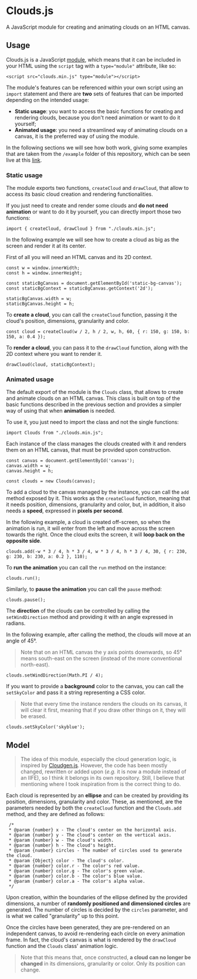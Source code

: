 # Clouds.js

A JavaScript module for creating and animating clouds on an HTML canvas.


## Usage

Clouds.js is a JavaScript [module](https://developer.mozilla.org/en-US/docs/Web/JavaScript/Guide/Modules), which means that it can be included in your HTML using the `script` tag with a `type="module"` attribute, like so:

```
<script src="clouds.min.js" type="module"></script>
```

The module's features can be referenced within your own script using an `import` statement and there are **two** sets of features that can be imported depending on the intended usage:
- **Static usage**: you want to access the basic functions for creating and rendering clouds, because you don't need animation or want to do it yourself;
- **Animated usage**: you need a streamlined way of animating clouds on a canvas, it is the preferred way of using the module.

In the following sections we will see how both work, giving some examples that are taken from the `/example` folder of this repository, which can be seen live at this [link](https://www.naccio.net/clouds).

### Static usage

The module exports two functions, `createCloud` and `drawCloud`, that allow to access its basic cloud creation and rendering functionalities.

If you just need to create and render some clouds and **do not need animation** or want to do it by yourself, you can directly import those two functions:

```
import { createCloud, drawCloud } from "./clouds.min.js";
```

In the following example we will see how to create a cloud as big as the screen and render it at its center.

First of all you will need an HTML canvas and its 2D context.

```
const w = window.innerWidth;
const h = window.innerHeight;

const staticBgCanvas = document.getElementById('static-bg-canvas');
const staticBgContext = staticBgCanvas.getContext('2d');

staticBgCanvas.width = w;
staticBgCanvas.height = h;
```

To **create a cloud**, you can call the `createCloud` function, passing it the cloud's position, dimensions, granularity and color.

```
const cloud = createCloud(w / 2, h / 2, w, h, 60, { r: 150, g: 150, b: 150, a: 0.4 });
```

To **render a cloud**, you can pass it to the `drawCloud` function, along with the 2D context where you want to render it.

```
drawCloud(cloud, staticBgContext);
```

### Animated usage

The default export of the module is the `Clouds` class, that allows to create and animate clouds on an HTML canvas.
This class is built on top of the basic functions described in the previous section and provides a simpler way of using that when **animation** is needed.

To use it, you just need to import the class and not the single functions:

```
import Clouds from "./clouds.min.js";
```

Each instance of the class manages the clouds created with it and renders them on an HTML canvas, that must be provided upon construction.

```
const canvas = document.getElementById('canvas');
canvas.width = w;
canvas.height = h;

const clouds = new Clouds(canvas);
```

To add a cloud to the canvas managed by the instance, you can call the `add` method exposed by it. This works as the `createCloud` function, meaning that it needs position, dimensions, granularity and color, but, in addition, it also needs a **speed**, expressed in **pixels per second**.

In the following example, a cloud is created off-screen, so when the animation is run, it will enter from the left and move across the screen towards the right. Once the cloud exits the screen, it will **loop back on the opposite side**.

```
clouds.add(-w * 3 / 4, h * 3 / 4, w * 3 / 4, h * 3 / 4, 30, { r: 230, g: 230, b: 230, a: 0.2 }, 110);
```

To **run the animation** you can call the `run` method on the instance:

```
clouds.run();
```

Similarly, to **pause the animation** you can call the `pause` method:

```
clouds.pause();
```

The **direction** of the clouds can be controlled by calling the `setWindDirection` method and providing it with an angle expressed in radians.

In the following example, after calling the method, the clouds will move at an angle of 45°.

> Note that on an HTML canvas the y axis points downwards, so 45° means south-east on the screen (instead of the more conventional north-east).

```
clouds.setWindDirection(Math.PI / 4);
```

If you want to provide a **background** color to the canvas, you can call the `setSkyColor` and pass it a string representing a CSS color.

> Note that every time the instance renders the clouds on its canvas, it will clear it first, meaning that if you draw other things on it, they will be erased.

```
clouds.setSkyColor('skyblue');
```


## Model

> The idea of this module, especially the cloud generation logic, is inspired by [Cloudgen.js](https://github.com/Ninjakannon/Cloudgen.js). However, the code has been mostly changed, rewritten or added upon (*e.g.* it is now a module instead of an IIFE), so I think it belongs in its own repository. Still, I believe that mentioning where I took inspiration from is the correct thing to do.

Each cloud is represented by an **ellipse** and can be created by providing its position, dimensions, granularity and color. These, as mentioned, are the parameters needed by both the `createCloud` function and the `Clouds.add` method, and they are defined as follows:

```
 /*
 * @param {number} x - The cloud's center on the horizontal axis.
 * @param {number} y - The cloud's center on the vertical axis.
 * @param {number} w - The cloud's width.
 * @param {number} h - The cloud's height.
 * @param {number} circles - The number of circles used to generate the cloud.
 * @param {Object} color - The cloud's color.
 * @param {number} color.r - The color's red value.
 * @param {number} color.g - The color's green value.
 * @param {number} color.b - The color's blue value.
 * @param {number} color.a - The color's alpha value.
 */
 ```

Upon creation, within the boundaries of the ellipse defined by the provided dimensions, a number of **randomly positioned and dimensioned circles** are generated. The number of circles is decided by the `circles` parameter, and is what we called "granularity" up to this point.

Once the circles have been generated, they are pre-rendered on an independent canvas, to avoid re-rendering each circle on every animation frame. In fact, the cloud's canvas is what is rendered by the `drawCloud` function and the `Clouds` class' animation logic.

> Note that this means that, once constructed, **a cloud can no longer be changed** in its dimensions, granularity or color. Only its position can change.